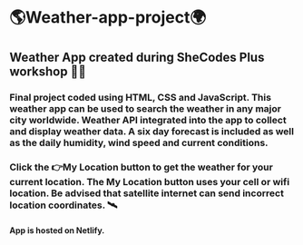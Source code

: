 # 🌎Weather-app-project🌍

## Weather App created during SheCodes Plus workshop 👩‍💻

### Final project coded using HTML, CSS and JavaScript. This weather app can be used to search the weather in any major city worldwide. Weather API integrated into the app to collect and display weather data. A six day forecast is included as well as the daily humidity, wind speed and current conditions.

### Click the 👉My Location button to get the weather for your current location. The My Location button uses your cell or wifi location. Be advised that satellite internet can send incorrect location coordinates. 🛰

#### App is hosted on Netlify.

